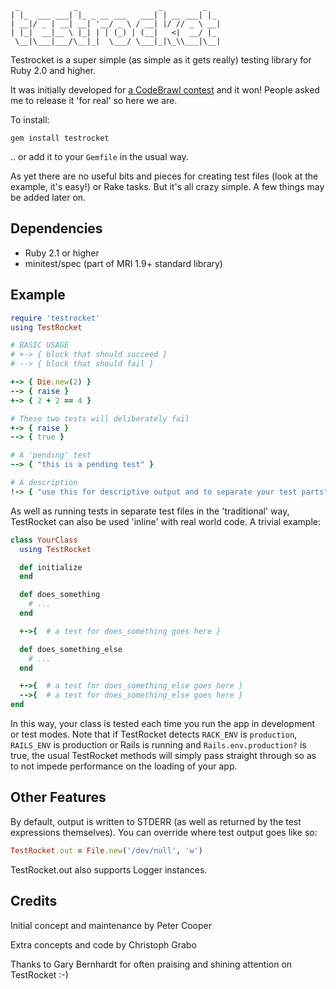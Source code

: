      _            _                  _         _
    | |_  ___ ___| |_ _ __ ___   ___| | __ ___| |_
    | __|/ _ | __| __| '__/ _ \ / __| |/ // _ \ __|
    | |_|  __|__ \ |_| | | (_) | (__|   <|  __/ |_
     \__|\___|___/\__|_|  \___/ \___|_|\_\\___|\__|

Testrocket is a super simple (as simple as it gets really) testing library for Ruby 2.0 and higher.

It was initially developed for [a CodeBrawl contest](http://codebrawl.com/articles/contest-rundown-ruby-testing-libraries) and it won! People asked me to release it 'for real' so here we are.

To install:

    gem install testrocket

.. or add it to your `Gemfile` in the usual way.

As yet there are no useful bits and pieces for creating test files (look at the example, it's easy!) or Rake tasks. But it's all crazy simple. A few things may be added later on.

Dependencies
------------

- Ruby 2.1 or higher
- minitest/spec (part of MRI 1.9+ standard library)

Example
-------

```ruby
require 'testrocket'
using TestRocket

# BASIC USAGE
# +-> { block that should succeed }
# --> { block that should fail }

+-> { Die.new(2) }
--> { raise }
+-> { 2 + 2 == 4 }

# These two tests will deliberately fail
+-> { raise }
--> { true }

# A 'pending' test
~-> { "this is a pending test" }

# A description
!-> { "use this for descriptive output and to separate your test parts" }
```

As well as running tests in separate test files in the 'traditional' way, TestRocket can also be used 'inline' with real world code. A trivial example:

```ruby
class YourClass
  using TestRocket

  def initialize
  end

  def does_something
    # ...
  end

  +->{  # a test for does_something goes here }

  def does_something_else
    # ...
  end

  +->{  # a test for does_something_else goes here }
  -->{  # a test for does_something_else goes here }
end
```

In this way, your class is tested each time you run the app in development or test modes. Note that if TestRocket detects `RACK_ENV` is `production`, `RAILS_ENV` is production or Rails is running and `Rails.env.production?` is true, the usual TestRocket methods will simply pass straight through so as to not impede performance on the loading of your app.

Other Features
--------------

By default, output is written to STDERR (as well as returned by the test expressions themselves). You can override where test output goes like so:

```ruby
TestRocket.out = File.new('/dev/null', 'w')
```

TestRocket.out also supports Logger instances.

Credits
-------

Initial concept and maintenance by Peter Cooper

Extra concepts and code by Christoph Grabo

Thanks to Gary Bernhardt for often praising and shining attention on TestRocket :-)
